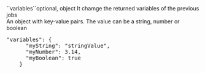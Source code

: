 <tr><td>``variables``</td><td>optional, object</td>	
<td>It chamge the returned variables of the previous jobs<br/>An object with key-value pairs. The value can be a string, number or boolean<td>	
<pre>"variables": {
      "myString": "stringValue",
      "myNumber": 3.14,
      "myBoolean": true
    }</pre></td><td></td></tr>
